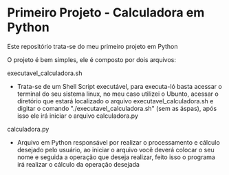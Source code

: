 # Primeiro Projeto - Calculadora em Python
Este repositório trata-se do meu primeiro projeto em Python

O projeto é bem simples, ele é composto por dois arquivos:

executavel_calculadora.sh 
 - Trata-se de um Shell Script executável, para executa-ló basta acessar o terminal do seu sistema linux, no meu caso utilizei o Ubunto, acessar o diretório que estará localizado o arquivo executavel_calculadora.sh e     
   digitar o comando "./executavel_calculadora.sh" (sem as áspas), após isso ele irá iniciar o arquivo calculadora.py

calculadora.py
 - Arquivo em Python responsável por realizar o processamento e cálculo desejado pelo usuário, ao iniciar o arquivo você deverá colocar o seu nome e seguida a operação que deseja realizar, feito isso o programa irá realizar     o cálculo da operação desejada 
